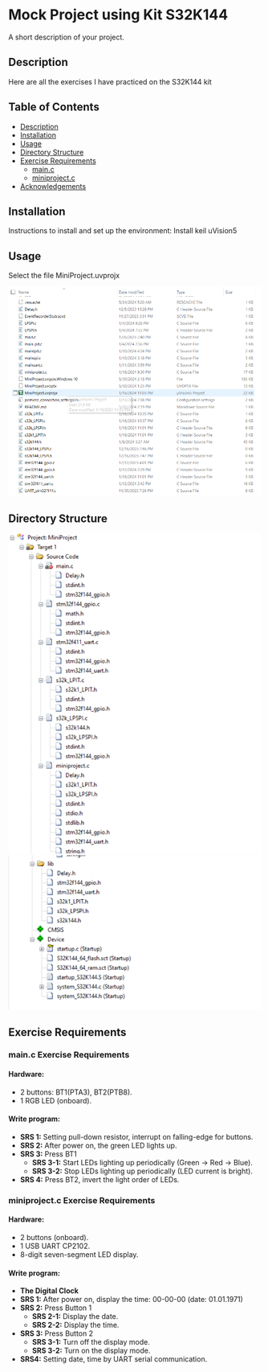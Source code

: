 # Mock Project using Kit S32K144

A short description of your project.

## Description

Here are all the exercises I have practiced on the S32K144 kit

## Table of Contents

- [Description](#description)
- [Installation](#installation)
- [Usage](#usage)
- [Directory Structure](#directory-structure)
- [Exercise Requirements](#exercise-requirements)
  - [main.c](#mainc-exercise-requirements)
  - [miniproject.c](#miniprojectc-exercise-requirements)
- [Acknowledgements](#acknowledgements)

## Installation

Instructions to install and set up the environment: Install keil uVision5
## Usage
Select the file MiniProject.uvprojx 

![alt text](image.png)
## Directory Structure
![alt text](image-1.png)
![alt text](image-2.png)
## Exercise Requirements

### main.c Exercise Requirements

#### Hardware:
- 2 buttons: BT1(PTA3), BT2(PTB8).
- 1 RGB LED (onboard).

#### Write program:
- **SRS 1:** Setting pull-down resistor, interrupt on falling-edge for buttons.
- **SRS 2:** After power on, the green LED lights up.
- **SRS 3:** Press BT1
  - **SRS 3-1:** Start LEDs lighting up periodically (Green -> Red -> Blue).
  - **SRS 3-2:** Stop LEDs lighting up periodically (LED current is bright).
- **SRS 4:** Press BT2, invert the light order of LEDs.

### miniproject.c Exercise Requirements

#### Hardware:
- 2 buttons (onboard).
- 1 USB UART CP2102.
- 8-digit seven-segment LED display.

#### Write program:
- **The Digital Clock**
- **SRS 1:** After power on, display the time: 00-00-00 (date: 01.01.1971)
- **SRS 2:** Press Button 1
  - **SRS 2-1:** Display the date.
  - **SRS 2-2:** Display the time.
- **SRS 3:** Press Button 2
  - **SRS 3-1:** Turn off the display mode.
  - **SRS 3-2:** Turn on the display mode.
- **SRS4:** Setting date, time by UART serial communication.
